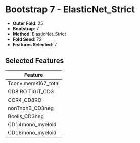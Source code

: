 # Bootstrap 7 - ElasticNet_Strict

- **Outer Fold**: 25
- **Bootstrap**: 7
- **Method**: ElasticNet_Strict
- **Fold Seed**: 72
- **Features Selected**: 7

## Selected Features

| Feature |
|---------|
| Tconv memKi67_total |
| CD8 RO TIGIT_CD3 |
| CCR4_CD8RO |
| nonTnonB_CD3neg |
| Bcells_CD3neg |
| CD14mono_myeloid |
| CD16mono_myeloid |
